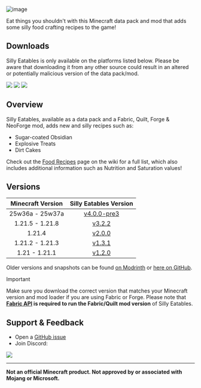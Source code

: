 ![image](https://i.imgur.com/SIx9XZZ.png)

Eat things you shouldn't with this Minecraft data pack and mod that adds some silly food crafting recipes to the game!

## Downloads

Silly Eatables is only available on the platforms listed below. Please be aware that downloading it from any other source could result in an altered or potentially malicious version of the data pack/mod.

[![](https://img.shields.io/modrinth/dt/AMZruzFM?label=Modrinth&style=for-the-badge&color=00AF5C&logo=modrinth)](https://modrinth.com/datapack/silly-eatables/)
[![](https://img.shields.io/github/downloads/Classics-Craftworks/Silly-Eatables/total?label=GitHub&style=for-the-badge&color=181717&logo=github)](https://github.com/Classics-Craftworks/Silly-Eatables/releases)
[![](https://img.shields.io/spiget/downloads/116362?label=SpigotMC&style=for-the-badge&color=ED8106&logo=spigotmc)](https://www.spigotmc.org/resources/silly-eatables.116362/)

## Overview

Silly Eatables, available as a data pack and a Fabric, Quilt, Forge & NeoForge mod, adds new and silly recipes such as:

* Sugar-coated Obsidian
* Explosive Treats
* Dirt Cakes

Check out the [Food Recipes](https://github.com/Classics-Craftworks/Silly-Eatables/wiki/Food-Recipes) page on the wiki for a full list, which also includes additional information such as Nutrition and Saturation values!

## Versions

| Minecraft Version | Silly Eatables Version |
| :--: | :--: |
| 25w36a - 25w37a | [v4.0.0-pre3](https://github.com/Classics-Craftworks/Silly-Eatables/releases/tag/v4.0.0-pre3) |
| 1.21.5 - 1.21.8 | [v3.2.2](https://github.com/Classics-Craftworks/Silly-Eatables/releases/tag/v3.2.2) |
| 1.21.4 | [v2.0.0](https://github.com/Classics-Craftworks/Silly-Eatables/releases/tag/v2.0.0) |
| 1.21.2 - 1.21.3 | [v1.3.1](https://github.com/Classics-Craftworks/Silly-Eatables/releases/tag/v1.3.1) |
| 1.21 - 1.21.1 | [v1.2.0](https://github.com/Classics-Craftworks/Silly-Eatables/releases/tag/v1.2.0) |

Older versions and snapshots can be found [on Modrinth](https://modrinth.com/datapack/silly-eatables/versions) or [here on GitHub](https://github.com/Classics-Craftworks/Silly-Eatables/wiki/Versions).

> [!IMPORTANT]
> Make sure you download the correct version that matches your Minecraft version and mod loader if you are using Fabric or Forge. Please note that **[Fabric API](https://modrinth.com/mod/fabric-api) is required to run the Fabric/Quilt mod version** of Silly Eatables.

## Support & Feedback
* Open a [GitHub issue](https://github.com/Classics-Craftworks/Silly-Eatables/issues/new/choose)
* Join Discord:

[![](https://img.shields.io/discord/1107084025442607206?label=Discord&style=for-the-badge&color=5865F2&logo=discord)](https://discord.gg/vZJSDjPcmu)

***

**Not an official Minecraft product. Not approved by or associated with Mojang or Microsoft.**